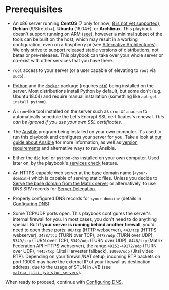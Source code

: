 # Prerequisites

- An x86 server running **CentOS** (7 only for now; [8 is not yet supported](https://github.com/spantaleev/matrix-docker-ansible-deploy/issues/300)), **Debian** (9/Stretch+), **Ubuntu** (16.04+), or **Archlinux**. This playbook doesn't support running on ARM ([see](https://github.com/spantaleev/matrix-docker-ansible-deploy/issues/299)), however a minimal subset of the tools can be built on the host, which may result in a working configuration, even on a Raspberry pi (see [Alternative Architectures](alternative-architectures.md)). We only strive to support released stable versions of distributions, not betas or pre-releases. This playbook can take over your whole server or co-exist with other services that you have there.

- `root` access to your server (or a user capable of elevating to `root` via `sudo`).

- [Python](https://www.python.org/) and the [`docker`](https://pypi.org/project/docker/) package (requires [`pip`](https://packaging.python.org/guides/installing-using-linux-tools/)) being installed on the server. Most distributions install Python by default, but some don't (e.g. Ubuntu 18.04) and require manual installation (something like `apt-get install python`).

- A `cron`-like tool installed on the server such as `cron` or `anacron` to automatically schedule the Let's Encrypt SSL certificates's renewal. *This can be ignored if you use your own SSL certificates.*

- The [Ansible](http://ansible.com/) program being installed on your own computer. It's used to run this playbook and configures your server for you. Take a look at [our guide about Ansible](ansible.md) for more information, as well as [version requirements](ansible.md#supported-ansible-versions) and alternative ways to run Ansible.

- Either the `dig` tool or `python-dns` installed on your own computer. Used later on, by the playbook's [services check](maintenance-checking-services.md) feature.

- An HTTPS-capable web server at the base domain name (`<your-domain>`) which is capable of serving static files. Unless you decide to [Serve the base domain from the Matrix server](configuring-playbook-base-domain-serving.md) or alternatively, to use DNS SRV records for [Server Delegation](howto-server-delegation.md).

- Properly configured DNS records for `<your-domain>` (details in [Configuring DNS](configuring-dns.md)).

- Some TCP/UDP ports open. This playbook configures the server's internal firewall for you. In most cases, you don't need to do anything special. But **if your server is running behind another firewall**, you'd need to open these ports: `80/tcp` (HTTP webserver), `443/tcp` (HTTPS webserver), `3478/tcp` (TURN over TCP), `3478/udp` (TURN over UDP), `5349/tcp` (TURN over TCP), `5349/udp` (TURN over UDP), `8448/tcp` (Matrix Federation API HTTPS webserver), the range `49152-49172/udp` (TURN over UDP), `4443/tcp` (Jitsi Harvester fallback), `10000/udp` (Jitsi video RTP). Depending on your firewall/NAT setup, incoming RTP packets on port 10000 may have the external IP of your firewall as destination address, due to the usage of STUN in JVB (see [`matrix_jitsi_jvb_stun_servers`](../roles/matrix-jitsi/defaults/main.yml)).

When ready to proceed, continue with [Configuring DNS](configuring-dns.md).
